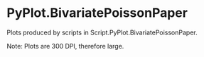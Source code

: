 # PyPlot.BivariatePoissonPaper

Plots produced by scripts in Script.PyPlot.BivariatePoissonPaper.

Note: Plots are 300 DPI, therefore large.
